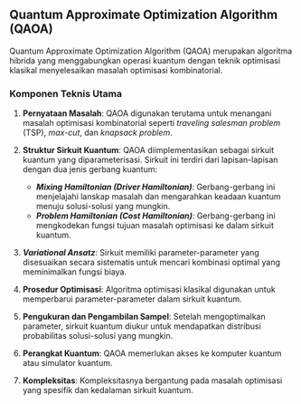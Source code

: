 ## Quantum Approximate Optimization Algorithm (QAOA)

Quantum Approximate Optimization Algorithm (QAOA) merupakan algoritma hibrida yang menggabungkan operasi kuantum dengan teknik optimisasi klasikal menyelesaikan masalah optimisasi kombinatorial. 

### Komponen Teknis Utama

1. **Pernyataan Masalah**: QAOA digunakan terutama untuk menangani masalah optimisasi kombinatorial seperti *traveling salesman problem* (TSP), *max-cut*, dan *knapsack problem*.

2. **Struktur Sirkuit Kuantum**: QAOA diimplementasikan sebagai sirkuit kuantum yang diparameterisasi. Sirkuit ini terdiri dari lapisan-lapisan dengan dua jenis gerbang kuantum:
   
   - ***Mixing Hamiltonian (Driver Hamiltonian)***: Gerbang-gerbang ini menjelajahi lanskap masalah dan mengarahkan keadaan kuantum menuju solusi-solusi yang mungkin.
   - ***Problem Hamiltonian (Cost Hamiltonian)***: Gerbang-gerbang ini mengkodekan fungsi tujuan masalah optimisasi ke dalam sirkuit kuantum.

3. ***Variational Ansatz***: Sirkuit memiliki parameter-parameter yang disesuaikan secara sistematis untuk mencari kombinasi optimal yang meminimalkan fungsi biaya.

4. **Prosedur Optimisasi**: Algoritma optimisasi klasikal digunakan untuk memperbarui parameter-parameter dalam sirkuit kuantum.

5. **Pengukuran dan Pengambilan Sampel**: Setelah mengoptimalkan parameter, sirkuit kuantum diukur untuk mendapatkan distribusi probabilitas solusi-solusi yang mungkin.

6. **Perangkat Kuantum**: QAOA memerlukan akses ke komputer kuantum atau simulator kuantum.

7. **Kompleksitas**: Kompleksitasnya bergantung pada masalah optimisasi yang spesifik dan kedalaman sirkuit kuantum.
